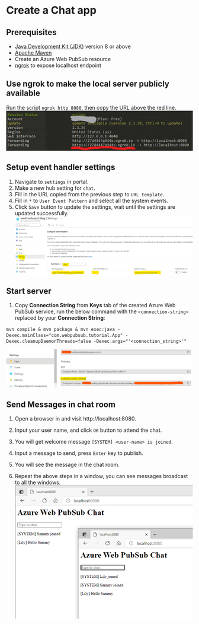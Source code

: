 # Create a Chat app

## Prerequisites

- [Java Development Kit (JDK)](/java/azure/jdk/) version 8 or above
- [Apache Maven](https://maven.apache.org/download.cgi)
- Create an Azure Web PubSub resource
- [ngrok](https://ngrok.com/download) to expose localhost endpoint

## Use ngrok to make the local server publicly available

Run the script `ngrok http 8080`, then copy the URL above the red line.
![ngrok](../../../docs/images/ngrok-sample.png)

## Setup event handler settings

1. Navigate to `settings` in portal.
2. Make a new hub setting for `chat`.
3. Fill in the URL copied from the previous step to `URL template`.
4. Fill in `*` to `User Event Pattern` and select all the system events.
5. Click `Save` button to update the settings, wait until the settings are updated successfully.
![event handler settings](../../../docs/images/eventhandler-settings-sample.png)

## Start server

1. Copy **Connection String** from **Keys** tab of the created Azure Web PubSub service, run the below command with the `<connection-string>` replaced by your **Connection String**:

```console
mvn compile & mvn package & mvn exec:java -Dexec.mainClass="com.webpubsub.tutorial.App" -Dexec.cleanupDaemonThreads=false -Dexec.args="'<connection_string>'"
```

![connection string](../../../docs/images/portal_conn.png)

## Send Messages in chat room

1. Open a browser in and visit http://localhost:8080.
2. Input your user name, and click `OK` button to attend the chat.

3. You will get welcome message `[SYSTEM] <user-name> is joined`.
4. Input a message to send, press `Enter` key to publish. 
5. You will see the message in the chat room.
6. Repeat the above steps in a window, you can see messages broadcast to all the windows.
![chat room](../../../docs/images/simple-chat-room.png)
